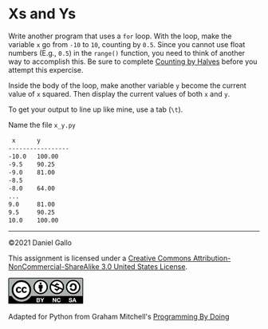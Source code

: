 # Xs and Ys


Write another program that uses a `for` loop. With the loop,
make the variable `x` go from `-10` to `10`, counting by `0.5`. Since you cannot use float numbers (E.g., `0.5`) in the `range()` function, you need to think of another way to accomplish this. Be sure to complete [Counting by Halves](counting-by-halves.md) before you attempt this expercise.


Inside the body of the loop, make another variable `y` 
become the current value of `x` squared. Then display the
current values of both `x` and `y`.

To get your output to line up like mine, use a tab (`\t`).

Name the file `x_y.py`

```
 x      y
-----------------
-10.0   100.00
-9.5    90.25
-9.0    81.00
-8.5   
-8.0    64.00
...
9.0     81.00
9.5     90.25
10.0    100.00

```


---


©2021 Daniel Gallo


This assignment is licensed under a
[Creative Commons Attribution-NonCommercial-ShareAlike 3.0 United States License](https://creativecommons.org/licenses/by-nc-sa/3.0/us/deed.en_US).  

![Creative Commons License](images/by-nc-sa.png)





Adapted for Python from Graham Mitchell's [Programming By Doing](https://programmingbydoing.com/)